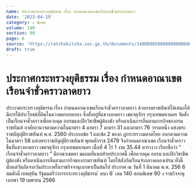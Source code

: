 ```yaml
---
name: ประกาศกระทรวงยุติธรรม เรื่อง กำหนดอาณาเขตเรือนจำชั่วคราวลาดยาว
date: '2023-04-19'
category: ง พิเศษ
volume: 140
section: 90
page: 6
source: 'https://ratchakitcha.soc.go.th/documents/140D090S0000000000600.pdf'
draft: true
---
```


# ประกาศกระทรวงยุติธรรม เรื่อง กำหนดอาณาเขตเรือนจำชั่วคราวลาดยาว

ประกาศกระทรวงยุติธรรม เรื่อง กำหนดอาณาเขตเรือนจำชั่วคราวลาดยาว ด้วยกรมราชทัณฑ์ได้เสนอให้มีการใช้ประโยชน์ที่ดินในความครอบครอง ซึ่งตั้งอยู่ที่แขวงลาดยาว เขตจตุจักร กรุงเทพมหานคร จัดตั้งเป็นเรือนจาชั่วคราวเพื่อควบคุม อบรมและฝึกวิชาชีพผู้ต้องขัง หรือดาเนินการอื่นตามภารกิจของกรมราชทัณฑ์ อาศัยอานาจตามความในมาตรา 4 มาตรา 7 มาตรา 31 และมาตรา 76 วรรคหนึ่ง แห่งพระราชบัญญัติราชทัณฑ์ พ.ศ. 2560 ประกอบข้อ 1 และข้อ 2 ของก ฎกระทรวงมหาดไทย ออกตามความในมาตรา 58 แห่งพระราชบัญญัติราชทัณฑ์ พุทธศักราช 2479 จึงกำหนดอาณาเขต เรือนจำชั่วคราว ขึ้นที่แขวงลาดยาว เขตจตุจักร กรุงเทพมหานคร เนื้อที่ 4 ไร่ 1 งาน 35.44 ตารางวา เรียกชื่อว่า “ เรือนจำชั่วคราวลาดยาว ” มีอาณาเขตตา มแผนที่แนบท้ายประกาศนี้ เพื่อควบคุม อบรม และฝึกวิชาชีพผู้ต้องขัง หรือดาเนินการอื่นตามภารกิจของกรมราชทัณฑ์ โดยให้สังกัดเรือนจำกลางคลองเปรม ทั้งนี้ นับแต่วันถัดจากวันประกาศในราชกิจจานุเบกษาเป็นต้นไป ประกาศ ณ วันที่ 1 มีนาคม พ.ศ. 256 6 สมศักดิ์ เทพสุทิน รัฐมนตรีว่าการกระทรวงยุติธรรม ้ หนา 6 ่ เลม 140 ตอนพิเศษ 90 ง ราชกิจจานุเบกษา 19 เมษายน 2566

